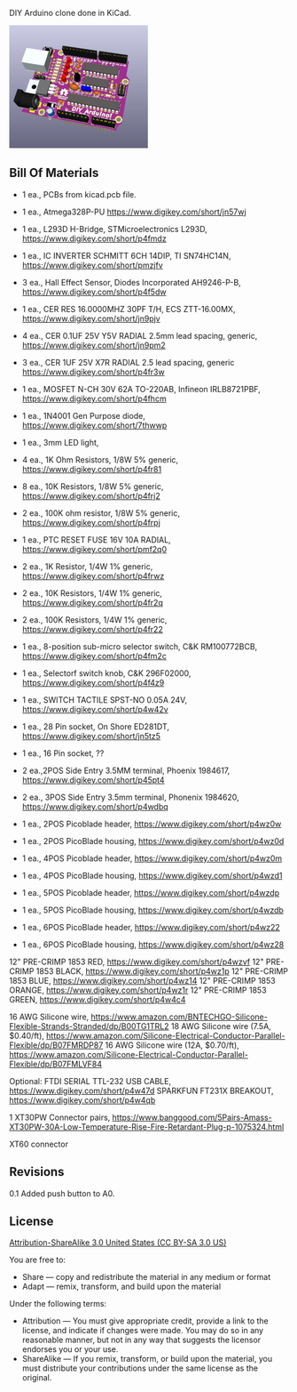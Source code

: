 DIY Arduino clone done in KiCad.

![Picture](images/project.png) 



Bill Of Materials
----------------
- 1 ea., PCBs from kicad.pcb file.

- 1 ea., Atmega328P-PU https://www.digikey.com/short/jn57wj
- 1 ea., L293D H-Bridge, STMicroelectronics L293D, https://www.digikey.com/short/p4fmdz
- 1 ea., IC INVERTER SCHMITT 6CH 14DIP, TI SN74HC14N, https://www.digikey.com/short/pmzjfv
- 3 ea., Hall Effect Sensor, Diodes Incorporated AH9246-P-B, https://www.digikey.com/short/p4f5dw
- 1 ea., CER RES 16.0000MHZ 30PF T/H, ECS ZTT-16.00MX, https://www.digikey.com/short/jn9pjv
- 4 ea., CER 0.1UF 25V Y5V RADIAL 2.5mm lead spacing, generic, https://www.digikey.com/short/jn9pm2
- 3 ea., CER 1UF 25V X7R RADIAL 2.5 lead spacing, generic https://www.digikey.com/short/p4fr3w
- 1 ea., MOSFET N-CH 30V 62A TO-220AB, Infineon IRLB8721PBF, https://www.digikey.com/short/p4fhcm
- 1 ea., 1N4001 Gen Purpose diode, https://www.digikey.com/short/7thwwp
- 1 ea., 3mm LED light, 
- 4 ea., 1K Ohm Resistors, 1/8W 5% generic, https://www.digikey.com/short/p4fr81
- 8 ea., 10K Resistors, 1/8W 5% generic, https://www.digikey.com/short/p4frj2 
- 2 ea., 100K ohm resistor, 1/8W 5% generic, https://www.digikey.com/short/p4frpj
- 1 ea., PTC RESET FUSE 16V 10A RADIAL, https://www.digikey.com/short/pmf2q0
- 2 ea., 1K Resistor, 1/4W 1% generic, https://www.digikey.com/short/p4frwz
- 2 ea., 10K Resistors, 1/4W 1% generic, https://www.digikey.com/short/p4fr2q
- 2 ea., 100K Resistors, 1/4W 1% generic, https://www.digikey.com/short/p4fr22

- 1 ea., 8-position sub-micro selector switch, C&K RM100772BCB, https://www.digikey.com/short/p4fm2c
- 1 ea., Selectorf switch knob, C&K 296F02000, https://www.digikey.com/short/p4f4z9
- 1 ea., SWITCH TACTILE SPST-NO 0.05A 24V, https://www.digikey.com/short/p4w42v

- 1 ea., 28 Pin socket, On Shore ED281DT, https://www.digikey.com/short/jn5tz5
- 1 ea., 16 Pin socket, ??

- 2 ea.,2POS Side Entry 3.5MM terminal, Phoenix 1984617, https://www.digikey.com/short/p45pt4
	
- 2 ea., 3POS Side Entry 3.5mm terminal, Phonenix 1984620, https://www.digikey.com/short/p4wdbq

- 1 ea., 2POS Picoblade header, https://www.digikey.com/short/p4wz0w
- 1 ea., 2POS PicoBlade housing, https://www.digikey.com/short/p4wz0d

- 1 ea., 4POS Picoblade header, https://www.digikey.com/short/p4wz0m
- 1 ea., 4POS PicoBlade housing, https://www.digikey.com/short/p4wzd1

- 1 ea., 5POS Picoblade header, https://www.digikey.com/short/p4wzdp
- 1 ea., 5POS PicoBlade housing, https://www.digikey.com/short/p4wzdb

- 1 ea., 6POS PicoBlade header, https://www.digikey.com/short/p4wz22
- 1 ea., 6POS PicoBlade housing, https://www.digikey.com/short/p4wz28

12" PRE-CRIMP 1853 RED, https://www.digikey.com/short/p4wzvf
12" PRE-CRIMP 1853 BLACK, https://www.digikey.com/short/p4wz1p
12" PRE-CRIMP 1853 BLUE, https://www.digikey.com/short/p4wz14
12" PRE-CRIMP 1853 ORANGE, https://www.digikey.com/short/p4wz1r
12" PRE-CRIMP 1853 GREEN, https://www.digikey.com/short/p4w4c4

16 AWG Silicone wire, https://www.amazon.com/BNTECHGO-Silicone-Flexible-Strands-Stranded/dp/B00TG1TRL2
18 AWG Silicone wire (7.5A, $0.40/ft), https://www.amazon.com/Silicone-Electrical-Conductor-Parallel-Flexible/dp/B07FMRDP87
16 AWG Silicone wire (12A, $0.70/ft), https://www.amazon.com/Silicone-Electrical-Conductor-Parallel-Flexible/dp/B07FMLVF84

Optional:
FTDI SERIAL TTL-232 USB CABLE, https://www.digikey.com/short/p4w47d
SPARKFUN FT231X BREAKOUT, https://www.digikey.com/short/p4w4qb

1 XT30PW Connector pairs, https://www.banggood.com/5Pairs-Amass-XT30PW-30A-Low-Temperature-Rise-Fire-Retardant-Plug-p-1075324.html

XT60 connector

Revisions
----------------
0.1 Added push button to A0.


License
----------------
[Attribution-ShareAlike 3.0 United States (CC BY-SA 3.0 US)](https://creativecommons.org/licenses/by-sa/3.0/us/)

You are free to:

- Share — copy and redistribute the material in any medium or format
- Adapt — remix, transform, and build upon the material

Under the following terms:

- Attribution — You must give appropriate credit, provide a link to the license, and indicate if changes were made. You may do so in any reasonable manner, but not in any way that suggests the licensor endorses you or your use.
- ShareAlike — If you remix, transform, or build upon the material, you must distribute your contributions under the same license as the original.